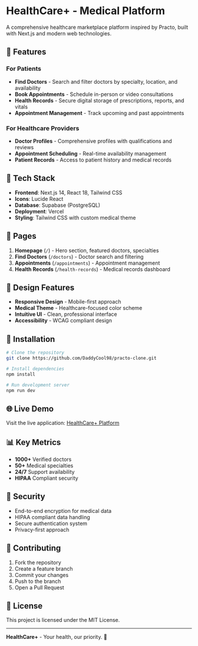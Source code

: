 # HealthCare+ - Medical Platform

A comprehensive healthcare marketplace platform inspired by Practo, built with Next.js and modern web technologies.

## 🏥 Features

### For Patients
- **Find Doctors** - Search and filter doctors by specialty, location, and availability
- **Book Appointments** - Schedule in-person or video consultations
- **Health Records** - Secure digital storage of prescriptions, reports, and vitals
- **Appointment Management** - Track upcoming and past appointments

### For Healthcare Providers
- **Doctor Profiles** - Comprehensive profiles with qualifications and reviews
- **Appointment Scheduling** - Real-time availability management
- **Patient Records** - Access to patient history and medical records

## 🚀 Tech Stack

- **Frontend**: Next.js 14, React 18, Tailwind CSS
- **Icons**: Lucide React
- **Database**: Supabase (PostgreSQL)
- **Deployment**: Vercel
- **Styling**: Tailwind CSS with custom medical theme

## 📱 Pages

1. **Homepage** (`/`) - Hero section, featured doctors, specialties
2. **Find Doctors** (`/doctors`) - Doctor search and filtering
3. **Appointments** (`/appointments`) - Appointment management
4. **Health Records** (`/health-records`) - Medical records dashboard

## 🎨 Design Features

- **Responsive Design** - Mobile-first approach
- **Medical Theme** - Healthcare-focused color scheme
- **Intuitive UI** - Clean, professional interface
- **Accessibility** - WCAG compliant design

## 🔧 Installation

```bash
# Clone the repository
git clone https://github.com/DaddyCool98/practo-clone.git

# Install dependencies
npm install

# Run development server
npm run dev
```

## 🌐 Live Demo

Visit the live application: [HealthCare+ Platform](https://practo-clone.vercel.app)

## 📊 Key Metrics

- **1000+** Verified doctors
- **50+** Medical specialties
- **24/7** Support availability
- **HIPAA** Compliant security

## 🔐 Security

- End-to-end encryption for medical data
- HIPAA compliant data handling
- Secure authentication system
- Privacy-first approach

## 🤝 Contributing

1. Fork the repository
2. Create a feature branch
3. Commit your changes
4. Push to the branch
5. Open a Pull Request

## 📄 License

This project is licensed under the MIT License.

---

**HealthCare+** - Your health, our priority. 🏥